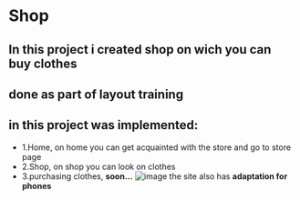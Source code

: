 # Shop
## In this project i created shop on wich you can buy clothes
## done as part of layout training
## in this project was implemented:
  - 1.Home, on home you can get acquainted with the store and go to store page
  - 2.Shop, on shop you can look on clothes
  - 3.purchasing clothes, **soon...**
  ![image](https://github.com/user-attachments/assets/7f7f49d0-0740-41a2-aa27-1d3b3f8ecc14)
the site also has **adaptation for phones**
